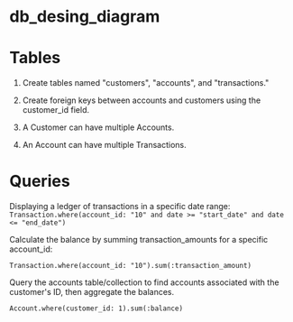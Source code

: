 # db_desing_diagram


# Tables

   1. Create tables named "customers", "accounts", and "transactions."
   
   2. Create foreign keys between accounts and customers using
the customer_id field.
   3. A Customer can have multiple Accounts.
   4. An Account can have multiple Transactions.

# Queries
   Displaying a ledger of transactions in a specific date range:
```Transaction.where(account_id: "10" and date >= "start_date" and date <= "end_date")```

  Calculate the balance by summing transaction_amounts for a specific
account_id:

```Transaction.where(account_id: "10").sum(:transaction_amount)```

Query the accounts table/collection to find accounts associated with the
customer's ID, then aggregate the balances.

```Account.where(customer_id: 1).sum(:balance)```

